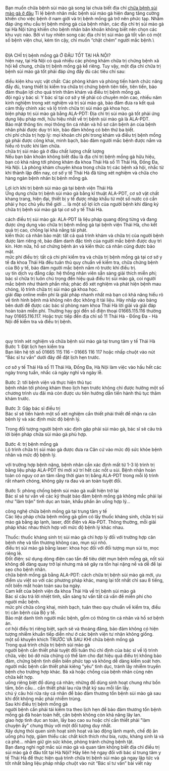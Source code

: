 <P>Bạn muốn chữa bệnh sùi mào gà song lại chưa biết địa chỉ <a href="http://phongkhamphukhoathaiha.webflow.io/posts/dia-chi-kham-chua-benh-sui-mao-ga">chữa bệnh sùi mào gà ở đâu</a> Tỉ lệ bệnh nhân mắc bệnh sùi mào gà hiện đang tăng cường khiến cho việc bệnh ở nam giới và trị bệnh mồng gà trở nên phức tạp. Nhằm đáp ứng nhu cầu trị bệnh mồng gà của bệnh nhân, các địa chỉ trị sùi mào gà tại Hà Nội từng khiến cho bệnh nhân băn khoăn không biết nên chọn các khu vực nào. Bởi vì tuy nhiên song các địa chỉ trị sùi mào gà tốt vẫn có một số bệnh viện chui, kém tin cậy, chỉ muốn &ldquo;chặt chém&rdquo; người mắc bệnh.\</p>

<p><br />
ĐỊA CHỈ trị bệnh mồng gà Ở ĐÂU TỐT TẠI HÀ NỘI?<br />
hiện nay, tại Hà Nội có quá nhiều các phòng khám chữa trị chứng bệnh xã hội kể chung, chữa trị bệnh mồng gà kể riêng. Tuy vậy, một địa chỉ chữa trị bệnh sùi mào gà tốt phải đáp ứng đầy đủ các tiêu chí sau:</p>

<p>điều kiện khu vực vật chất: Các phòng khám và phòng tiến hành chức năng đầy đủ, trang thiết bị kiểm tra chữa trị chứng bệnh tiên tiến, tiên tiến, bảo đảm thuận lợi cho quá trình thăm khám và điều trị bệnh mồng gà.<br />
đội ngũ y bác sĩ: Y bác sĩ tại cơ sở y tế phải có chuyên môn cao, nhiều năm kinh nghiệm trong xét nghiệm và trị sùi mào gà, bảo đảm đưa ra kết quả cảm thấy chính xác và lộ trình chữa trị sùi mào gà khoa học.<br />
biện pháp trị sùi mào gà bằng ALA-PDT: Địa chỉ trị sùi mào gà tốt phải ứng dụng liệu pháp mới, hữu hiệu nhất về trị bệnh sùi mào gà là ALA-PDT.<br />
Bảo mật thông tin: mọi thông tin cá nhân và hồ sơ căn bệnh án của bệnh nhân phải được duy trì kín, bảo đảm không có bên thứ ba biết.<br />
chi phí chữa trị hợp lý: mọi khoản chi phí trong khám và điều trị bệnh mồng gà phải được công khai, minh bạch, bảo đảm người mắc bệnh được nắm và hiểu rõ trước khi làm chữa.<br />
chữa trị sùi mào gà ở đâu chất lượng chất lượng<br />
Nếu bạn băn khoăn không biết đâu là địa chỉ trị bệnh mồng gà hữu hiệu, bạn có khả năng tới phòng khám đa khoa Thái Hà số 11 Thái Hà, Đống Đa, Hà Nội. Là phòng khám chuyên khoa trong chữa trị các bệnh xã hội, nhắc từ khi thành lập đến nay, cơ sở y tế Thái Hà đã từng xét nghiệm và chữa cho hàng ngàn bệnh nhân bị bệnh mồng gà.</p>

<p>Lợi ích khi trị bệnh sùi mào gà tại bệnh viện Thái Hà<br />
Ứng dụng chữa trị bệnh sùi mào gà bằng kĩ thuật ALA-PDT, cơ sở vật chất khang trang, hiện đại, thiết bị y tế được nhập khẩu từ một số nước có cần phải y học chủ yếu thế giới &hellip; là một số lợi ích của người bệnh khi đăng ký chữa trị bệnh sùi mào gà tại cơ sở y tế Thái Hà.</p>

<p>cách điều trị sùi mào gà: ALA-PDT là liệu pháp quang động từng và đang được ứng dụng vào chữa trị bệnh mồng gà tại bệnh viện Thái Hà, cho kết quả trị cao, chống lại khả năng tái phát.<br />
kiến thức cá nhân bảo mật: tất cả quá trình khám và chữa trị của người bệnh được làm riêng rẽ, bảo đảm danh đặc tính của người mắc bệnh được duy trì kín. Hơn nữa, hồ sơ chứng bệnh án và kiến thức cá nhân cũng được bảo mật.<br />
mức phí điều trị: tất cả chi phí kiểm tra và chữa trị bệnh mồng gà tại cơ sở y tế đa khoa Thái Hà đều tuân thủ quy chuẩn về kiểm tra, chữa chứng bệnh của Bộ y tế, bảo đảm người mắc bệnh nắm rõ trước khi điều trị.<br />
uy tín dịch vụ đẳng cấp: hệ thống nhân viên sẵn sàng giải thích miễn phí; bác sĩ chữa trị luôn chú trọng đến hiệu quả điều trị sùi mào gà, coi người mắc bệnh như thành phần nhà; phác đồ xét nghiệm và phát hiện bệnh mau chóng, lộ trình chữa trị sùi mào gà khoa học.<br />
giải đáp online miễn phí là giải pháp nhanh nhất mà bạn có khả năng hiểu rõ về tình hình bệnh mà không nên đọc không ít tài liệu. Hãy nhấp vào bảng bên dưới để được các bác sĩ phòng nam khoa Thái Hà lời giải và giải đáp hoàn toàn miễn phí. Thường hay gọi đến số điện thoại 01665.115.116 thường hay 01665.116.117. Hoặc trực tiếp đến địa chỉ số 11 Thái Hà - Đống Đa - Hà Nội để kiểm tra và điều trị bệnh.</p>

<p>&nbsp;</p>

<p>quy trình xét nghiệm và chữa bệnh sùi mào gà tại trung tâm y tế Thái Hà<br />
Bước 1: Đặt lịch hẹn kiểm tra<br />
Bạn liên hệ tới số 01665 115 116 &ndash; 01665 116 117 hoặc nhấp chuột vào nút &ldquo;Bác sĩ tư vấn&rdquo; dưới đây để đặt lịch hẹn trước.</p>

<p>cơ sở y tế Thái Hà số 11 Thái Hà, Đống Đa, Hà Nội làm việc vào hầu hết các ngày trong tuần, nhắc cả ngày nghỉ và ngày lễ.</p>

<p>Bước 2: tới bệnh viện và thực hiện thủ tục<br />
bệnh nhân tới phòng khám theo lịch hẹn trước không chỉ được hưởng một số chương trình ưu đãi mà còn được ưu tiên hướng dẫn tiến hành thủ tục thăm khám trước.</p>

<p>Bước 3: Gặp bác sĩ điều trị<br />
Bác sĩ sẽ tiến hành một số xét nghiệm cần thiết phải thiết để nhận ra căn bệnh lý và xác định mức độ bệnh lý.</p>

<p>Trong đối tượng người bệnh xác định gặp phải sùi mào gà, bác sĩ sẽ câu trả lời biện pháp chữa sùi mào gà phù hợp.</p>

<p>Bước 4: trị bệnh mồng gà<br />
Lộ trình chữa trị sùi mào gà được đưa ra Căn cứ vào mức độ sức khỏe bệnh nhân và mức độ bệnh lý.</p>

<p>với trường hợp bệnh nặng, bệnh nhân cần xác định mất từ 1-3 lộ trình trị bằng liệu pháp ALA-PDT thì mới xử trí hết các nốt u sùi. Bệnh nhân hoàn toàn có nguy cơ an tâm rằng thời gian trị bằng ALA-PDT trong mỗi lộ trình rất nhanh chóng, không gây ra đau và an toàn tuyệt đối.</p>

<p>Bước 5: phòng chống bệnh sùi mào gà xuất hiện trở lại<br />
Bác sĩ sẽ tư vấn về các kỹ thuật bảo đảm bệnh mồng gà không mắc phải lại như &quot;lâm trận&quot; tình dục an toàn, khẩu phần ăn uống hợp lý&hellip;</p>

<p>công nghệ chữa bệnh mồng gà tại trung tâm y tế<br />
Các liệu pháp chữa bệnh mồng gà gồm có lấy thuốc kháng sinh, chữa trị sùi mào gà bằng áp lạnh, laser, đốt điện và Ala-PDT. Thông thường, mỗi giải pháp khác nhau thích hợp với mức độ bệnh lý khác nhau.</p>

<p>Thuốc: thuốc kháng sinh trị sùi mào gà chỉ hợp lý đối với trường hợp căn bệnh nhẹ và tổn thương không cao, mụn sùi nhỏ.<br />
điều trị sùi mào gà bằng laser: khoa học đối với đối tượng mụn sùi to, mọc riêng lẻ.<br />
Đốt điện: sử dụng dòng điện cao tần để tiêu diệt mụn bệnh mồng gà, nốt sùi không dễ dàng quay trở lại nhưng mà sẽ gây ra tổn hại nặng nề và dễ để lại sẹo cho bệnh nhân.<br />
chữa bệnh mồng gà bằng ALA-PDT: cách chữa trị bệnh sùi mào gà mới, ưu điểm ưu việt so với các phương pháp khác, mang lại tốt nhất chỉ sau 8 tiếng, nốt biến mất hoàn toàn sau ba ngày.<br />
Cam kết của bệnh viện đa khoa Thái Hà về trị bệnh sùi mào gà<br />
Bác sĩ câu trả lời nhiệt tình, sẵn sàng tư vấn tất cả vấn đề miễn phí cho người mắc bệnh.<br />
mức phí chữa công khai, minh bạch, tuân theo quy chuẩn về kiểm tra, điều trị căn bệnh của Bộ y tế.<br />
Bảo mật danh tính người mắc bệnh, gồm có thông tin cá nhân và hồ sơ bệnh án.<br />
cơ hội điều trị riêng biệt, sạch sẽ và thoáng đãng, bảo đảm không có hiện tượng nhiễm khuẩn tiếp diễn như ở các bệnh viện tư nhân không giống.<br />
một số khuyến khích TRƯỚC VÀ SAU KHI chữa bệnh mồng gà<br />
Trong quá trình chữa trị bệnh sùi mào gà<br />
người bệnh cần thiết phải tuyệt đối tuân thủ chỉ định của bác sĩ về lộ trình chữa, việc bỏ dở nửa chừng có thể làm cho đạt hiệu quả điều trị không bảo đảm, chứng bệnh tình diễn biến phức tạp và không dễ dàng kiểm soát hơn.<br />
người mắc bệnh cần thiết phải kiêng &quot;yêu&quot; tình dục, tránh lây nhiễm truyền bệnh cho trường hợp khác. Bà xã hoặc chồng của bệnh nhân cũng nên chữa kết hợp.<br />
uống riêng biệt đồ dùng cá nhân; những đồ dùng sinh hoạt chung như bồn tắm, bồn cầu&hellip; cần thiết phải lau rửa thật kỹ sau mỗi lần lấy.<br />
chú ý câu hỏi rửa ráy cá nhân để bảo đảm thương tổn bệnh sùi mào gà sau khi đốt không mắc phải nhiễm trùng.<br />
Sau khi điều trị bệnh mồng gà<br />
người bệnh cần phải tái kiểm tra theo lịch hẹn để bảo đảm thương tổn bệnh mồng gà đã hoàn toàn hết, căn bệnh không còn khả năng lây lan.<br />
giao hợp tình dục an toàn, lấy bao cao su hoặc chỉ cần thiết phải &quot;làm chuyện ấy&quot; chung thủy với một đối tượng duy nhất.<br />
Xây dựng thói quen sinh hoạt sinh hoạt và lao động lành mạnh, chế độ ăn uống phù hợp, giảm thiểu các chất kích thích như bia, rượu, kháng sinh lá và cà phê&hellip; nhằm giữ gìn sức khỏe, phòng tránh chứng bệnh tật.<br />
Bạn đang nghi ngờ mắc sùi mào gà và quan tâm không biết địa chỉ điều trị sùi mào gà ở đâu tốt tại Hà Nội? Hãy liên hệ ngay đối với bác sĩ trung tâm y tế Thái Hà để thực hiện quá trình chữa trị bệnh sùi mào gà ngay lập tức và tốt nhất bằng liệu pháp nhấp chuột vào nút &ldquo;Bác sĩ tư vấn&rdquo; bài viết này</p>
